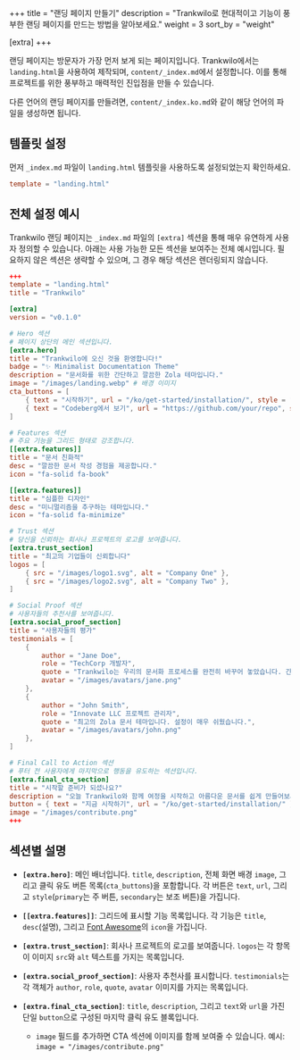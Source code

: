 +++
title = "랜딩 페이지 만들기"
description = "Trankwilo로 현대적이고 기능이 풍부한 랜딩 페이지를 만드는 방법을 알아보세요."
weight = 3
sort_by = "weight"

[extra]
+++

랜딩 페이지는 방문자가 가장 먼저 보게 되는 페이지입니다. Trankwilo에서는 `landing.html`을 사용하여 제작되며, `content/_index.md`에서 설정합니다. 이를 통해 프로젝트를 위한 풍부하고 매력적인 진입점을 만들 수 있습니다.

다른 언어의 랜딩 페이지를 만들려면, `content/_index.ko.md`와 같이 해당 언어의 파일을 생성하면 됩니다.

## 템플릿 설정

먼저 `_index.md` 파일이 `landing.html` 템플릿을 사용하도록 설정되었는지 확인하세요.

```toml
template = "landing.html"
```

## 전체 설정 예시

Trankwilo 랜딩 페이지는 `_index.md` 파일의 `[extra]` 섹션을 통해 매우 유연하게 사용자 정의할 수 있습니다. 아래는 사용 가능한 모든 섹션을 보여주는 전체 예시입니다. 필요하지 않은 섹션은 생략할 수 있으며, 그 경우 해당 섹션은 렌더링되지 않습니다.

```toml
+++
template = "landing.html"
title = "Trankwilo"

[extra]
version = "v0.1.0"

# Hero 섹션
# 페이지 상단의 메인 섹션입니다.
[extra.hero]
title = "Trankwilo에 오신 것을 환영합니다!"
badge = "✨ Minimalist Documentation Theme"
description = "문서화를 위한 간단하고 깔끔한 Zola 테마입니다."
image = "/images/landing.webp" # 배경 이미지
cta_buttons = [
    { text = "시작하기", url = "/ko/get-started/installation/", style = "primary" },
    { text = "Codeberg에서 보기", url = "https://github.com/your/repo", style = "secondary" },
]

# Features 섹션
# 주요 기능을 그리드 형태로 강조합니다.
[[extra.features]]
title = "문서 친화적"
desc = "깔끔한 문서 작성 경험을 제공합니다."
icon = "fa-solid fa-book"

[[extra.features]]
title = "심플한 디자인"
desc = "미니멀리즘을 추구하는 테마입니다."
icon = "fa-solid fa-minimize"

# Trust 섹션
# 당신을 신뢰하는 회사나 프로젝트의 로고를 보여줍니다.
[extra.trust_section]
title = "최고의 기업들이 신뢰합니다"
logos = [
    { src = "/images/logo1.svg", alt = "Company One" },
    { src = "/images/logo2.svg", alt = "Company Two" },
]

# Social Proof 섹션
# 사용자들의 추천사를 보여줍니다.
[extra.social_proof_section]
title = "사용자들의 평가"
testimonials = [
    {
        author = "Jane Doe",
        role = "TechCorp 개발자",
        quote = "Trankwilo는 우리의 문서화 프로세스를 완전히 바꾸어 놓았습니다. 간단하고, 우아하며, 믿을 수 없을 정도로 빠릅니다.",
        avatar = "/images/avatars/jane.png"
    },
    {
        author = "John Smith",
        role = "Innovate LLC 프로젝트 관리자",
        quote = "최고의 Zola 문서 테마입니다. 설정이 매우 쉬웠습니다.",
        avatar = "/images/avatars/john.png"
    },
]

# Final Call to Action 섹션
# 푸터 전 사용자에게 마지막으로 행동을 유도하는 섹션입니다.
[extra.final_cta_section]
title = "시작할 준비가 되셨나요?"
description = "오늘 Trankwilo와 함께 여정을 시작하고 아름다운 문서를 쉽게 만들어보세요."
button = { text = "지금 시작하기", url = "/ko/get-started/installation/" }
image = "/images/contribute.png"
+++
```

## 섹션별 설명

- **`[extra.hero]`**: 메인 배너입니다. `title`, `description`, 전체 화면 배경 `image`, 그리고 클릭 유도 버튼 목록(`cta_buttons`)을 포함합니다. 각 버튼은 `text`, `url`, 그리고 `style`(`primary`는 주 버튼, `secondary`는 보조 버튼)을 가집니다.

- **`[[extra.features]]`**: 그리드에 표시할 기능 목록입니다. 각 기능은 `title`, `desc`(설명), 그리고 [Font Awesome](https://fontawesome.com/)의 `icon`을 가집니다.

- **`[extra.trust_section]`**: 회사나 프로젝트의 로고를 보여줍니다. `logos`는 각 항목이 이미지 `src`와 `alt` 텍스트를 가지는 목록입니다.

- **`[extra.social_proof_section]`**: 사용자 추천사를 표시합니다. `testimonials`는 각 객체가 `author`, `role`, `quote`, `avatar` 이미지를 가지는 목록입니다.

- **`[extra.final_cta_section]`**: `title`, `description`, 그리고 `text`와 `url`을 가진 단일 `button`으로 구성된 마지막 클릭 유도 블록입니다.
    - `image` 필드를 추가하면 CTA 섹션에 이미지를 함께 보여줄 수 있습니다. 예시: `image = "/images/contribute.png"`
